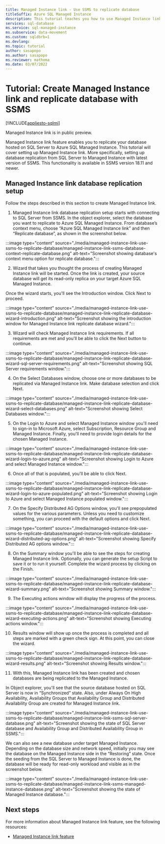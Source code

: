 ```yaml
---
title: Managed Instance link - Use SSMS to replicate database 
titleSuffix: Azure SQL Managed Instance
description: This tutorial teaches you how to use Managed Instance link and SSMS to replicate database from SQL Server to Azure SQL Managed Instance.
services: sql-database
ms.service: sql-managed-instance
ms.subservice: data-movement
ms.custom: sqldbrb=1
ms.devlang: 
ms.topic: tutorial
author: sasapopo
ms.author: sasapopo
ms.reviewer: mathoma
ms.date: 03/07/2022
---
```

# Tutorial: Create Managed Instance link and replicate database with SSMS

[!INCLUDE[appliesto-sqlmi](../includes/appliesto-sqlmi.md)]

Managed Instance link is in public preview.

Managed Instance link feature enables you to replicate your database hosted on SQL Server to Azure SQL Managed Instance. This tutorial will cover setting up Managed Instance link. More specifically, setting up database replication from SQL Server to Managed Instance with latest version of SSMS. This functionality is available in SSMS version 18.11 and newer.

## Managed Instance link database replication setup

Follow the steps described in this section to create Managed Instance link.

1. Managed Instance link database replication setup starts with connecting to SQL Server from SSMS.
In the object explorer, select the database you want to replicate to Azure SQL Managed Instance. From database’s context menu, choose “Azure SQL Managed Instance link” and then “Replicate database”, as shown in the screenshot below.

:::image type="content" source="./media/managed-instance-link-use-ssms-to-replicate-database/managed-instance-link-ssms-database-context-replicate-database.png" alt-text="Screenshot showing database's context menu option for replicate database.":::

2. Wizard that takes you thought the process of creating Managed Instance link will be started. Once the link is created, your source database will get its read-only replica on your target Azure SQL Managed Instance.

Once the wizard starts, you'll see the Introduction window. Click Next to proceed.

:::image type="content" source="./media/managed-instance-link-use-ssms-to-replicate-database/managed-instance-link-replicate-database-wizard-introduction.png" alt-text="Screenshot showing the introduction window for Managed Instance link replicate database wizard.":::

3. Wizard will check Managed Instance link requirements. If all requirements are met and you'll be able to click the Next button to continue.

:::image type="content" source="./media/managed-instance-link-use-ssms-to-replicate-database/managed-instance-link-replicate-database-wizard-sql-server-requirements.png" alt-text="Screenshot showing SQL Server requirements window.":::

4. On the Select Databases window, choose one or more databases to be replicated via Managed Instance link. Make database selection and click Next.

:::image type="content" source="./media/managed-instance-link-use-ssms-to-replicate-database/managed-instance-link-replicate-database-wizard-select-databases.png" alt-text="Screenshot showing Select Databases window.":::

5. On the Login to Azure and select Managed Instance window you'll need to sign-in to Microsoft Azure, select Subscription, Resource Group and Managed Instance. Finally, you'll need to provide login details for the chosen Managed Instance.

:::image type="content" source="./media/managed-instance-link-use-ssms-to-replicate-database/managed-instance-link-replicate-database-wizard-login-to-azure.png" alt-text="Screenshot showing Login to Azure and select Managed Instance window.":::

6. Once all of that is populated, you'll be able to click Next.

:::image type="content" source="./media/managed-instance-link-use-ssms-to-replicate-database/managed-instance-link-replicate-database-wizard-login-to-azure-populated.png" alt-text="Screenshot showing Login to Azure and select Managed Instance populated window.":::

7. On the Specify Distributed AG Options window, you'll see prepopulated values for the various parameters. Unless you need to customize something, you can proceed with the default options and click Next.

:::image type="content" source="./media/managed-instance-link-use-ssms-to-replicate-database/managed-instance-link-replicate-database-wizard-distributed-ag-options.png" alt-text="Screenshot showing Specify Distributed AG options window.":::

8. On the Summary window you'll be able to see the steps for creating Managed Instance link. Optionally, you can generate the setup Script to save it or to run it yourself.
Complete the wizard process by clicking on the Finish.

:::image type="content" source="./media/managed-instance-link-use-ssms-to-replicate-database/managed-instance-link-replicate-database-wizard-summary.png" alt-text="Screenshot showing Summary window.":::

9. The Executing actions window will display the progress of the process.

:::image type="content" source="./media/managed-instance-link-use-ssms-to-replicate-database/managed-instance-link-replicate-database-wizard-executing-actions.png" alt-text="Screenshot showing Executing actions window.":::

10. Results window will show up once the process is completed and all steps are marked with a green check sign. At this point, you can close the wizard.

:::image type="content" source="./media/managed-instance-link-use-ssms-to-replicate-database/managed-instance-link-replicate-database-wizard-results.png" alt-text="Screenshot showing Results window.":::

11. With this, Managed Instance link has been created and chosen databases are being replicated to the Managed Instance.

In Object explorer, you'll see that the source database hosted on SQL Server is now in “Synchronized” state. Also, under Always On High Availability, Availability Groups that Availability Group and Distributed Availability Group are created for Managed Instance link.

:::image type="content" source="./media/managed-instance-link-use-ssms-to-replicate-database/managed-instance-link-ssms-sql-server-database.png" alt-text="Screenshot showing the state of SQL Server database and Availability Group and Distributed Availability Group in SSMS.":::

We can also see a new database under target Managed Instance. Depending on the database size and network speed, initially you may see the database on the Managed Instance side in the “Restoring” state. Once the seeding from the SQL Server to Managed Instance is done, the database will be ready for read-only workload and visible as in the screenshot below.

:::image type="content" source="./media/managed-instance-link-use-ssms-to-replicate-database/managed-instance-link-ssms-managed-instance-database.png" alt-text="Screenshot showing the state of Managed Instance database.":::

## Next steps

For more information about Managed Instance link feature, see the following resources:

- [Managed Instance link feature](./link-feature.md)